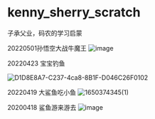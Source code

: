 # kenny_sherry_scratch
子承父业，码农的学习启蒙

20220501孙悟空大战牛魔王
![image](https://user-images.githubusercontent.com/28592300/166148149-310b6f65-a8f7-4a46-a2c2-9ab0fd2fa30f.png)


20220423 宝宝钓鱼

![D1D8E8A7-C237-4ca8-8B1F-D046C26F0102](https://user-images.githubusercontent.com/28592300/164896599-62778f53-cdd2-40bf-8e33-17dcddcbc5bc.png)


20220419 大鲨鱼吃小鱼
![1650374345(1)](https://user-images.githubusercontent.com/28592300/164013425-6e5cda2f-6fb8-46f0-8f64-4168812b8996.png)


20200418 鲨鱼游来游去
![image](https://user-images.githubusercontent.com/28592300/163818448-a06e4fda-c605-495d-8f00-69c606d7c6d4.png)
